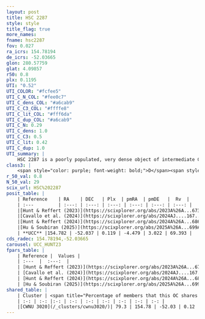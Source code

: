 ```yaml
---
layout: post
title: HSC 2287
style: style
title_flag: true
more_names: 
fname: hsc2287
fov: 0.027
ra_icrs: 154.78194
de_icrs: -52.03665
glon: 280.57759
glat: 4.09857
r50: 0.8
plx: 0.1195
UTI: "0.52"
UTI_COLOR: "#fcfee5"
UTI_C_N_COL: "#fee0c7"
UTI_C_dens_COL: "#a6cab9"
UTI_C_C3_COL: "#ffffe8"
UTI_C_lit_COL: "#fff6da"
UTI_C_dup_COL: "#a6cab9"
UTI_C_N: 0.29
UTI_C_dens: 1.0
UTI_C_C3: 0.5
UTI_C_lit: 0.42
UTI_C_dup: 1.0
UTI_summary: |
    HSC 2287 is a poorly populated, very dense object of intermediate C3 quality. It was recently reported in the literature. This object shares a large percentage of members with a later reported entry.
class3: |
    <span style="color: purple; font-weight: bold;">D</span><span style="color: green; font-weight: bold;">A</span>
r_50_val: 0.8
N_50_val: 29
scix_url: HSC%202287
posit_table: |
    | Reference    | RA    | DEC   | Plx  | pmRA  | pmDE   |  Rv  |
    | :---         | :---: | :---: | :---: | :---: | :---: | :---: |
    |[Hunt & Reffert (2023)](https://scixplorer.org/abs/2023A%26A...673A.114H) | 154.785 | -52.03 | 0.101 | -4.474 | 3.054 | 69.414 |
    |[Cavallo et al. (2024)](https://scixplorer.org/abs/2024AJ....167...12C) | 154.758 | -52.03 | 0.102 | -- | -- | -- |
    |[Hunt & Reffert (2024)](https://scixplorer.org/abs/2024A%26A...686A..42H) | 154.785 | -52.03 | 0.101 | -4.474 | 3.054 | 69.414 |
    |[Hu & Soubiran (2025)](https://scixplorer.org/abs/2025A%26A...699A.246H) | 154.758 | -52.03 | -- | -- | -- | -- |
    | **UCC** |154.782 | -52.037 | 0.119 | -4.479 | 3.022 | 69.393 | 
cds_radec: 154.78194,-52.03665
carousel: UCC_HUNT23
fpars_table: |
    | Reference |  Values |
    | :---  |  :---:  |
    | [Hunt & Reffert (2023)](https://scixplorer.org/abs/2023A%26A...673A.114H) | `AV50=1.772, diffAV50=1.454, MOD50=14.601, logAge50=8.799` |
    | [Cavallo et al. (2024)](https://scixplorer.org/abs/2024AJ....167...12C) | `AV50=1.42, dMod50=13.17, logAge50=9.42, [Fe/H]50=-0.45` |
    | [Hunt & Reffert (2024)](https://scixplorer.org/abs/2024A%26A...686A..42H) | `MassJ=542.892` |
    | [Hu & Soubiran (2025)](https://scixplorer.org/abs/2025A%26A...699A.246H) | `MA22=-0.2, MA23f=-0.39, MA23g=-0.34, MZ23=-0.51, MK24=-0.42, MF24=-0.32` |
shared_table: |
    | Cluster | <span title="Percentage of members that this OC shares with the ones listed">%</span>   | RA   | DEC   | Plx   | pmRA  | pmDE  | Rv | UTI |
    | :-: | :-: |:-: | :-: | :-: | :-: | :-: | :-: | :-: |
    |[CWNU 3020](/_clusters/cwnu3020/)| 79.3 | 154.78 | -52.03 | 0.12 | -4.52 | 3.01 | 69.39 |0.03 |
---
```

